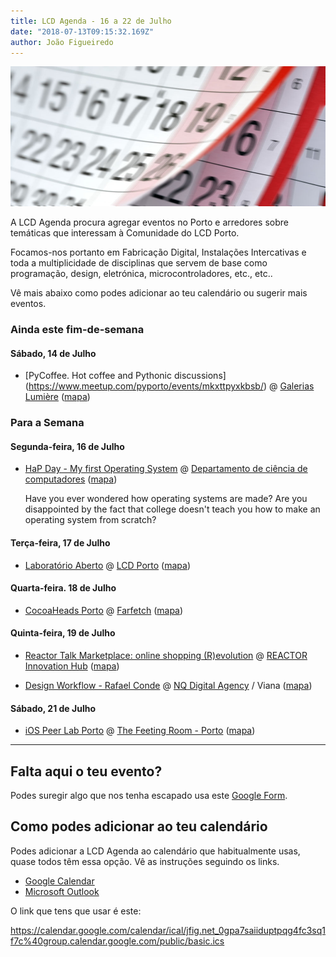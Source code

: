 ```yaml
---
title: LCD Agenda - 16 a 22 de Julho
date: "2018-07-13T09:15:32.169Z"
author: João Figueiredo
---
```


![Calendar](calendar.jpg)

A LCD Agenda procura agregar eventos no Porto e arredores sobre temáticas que interessam à Comunidade do LCD Porto.

Focamos-nos portanto em Fabricação Digital, Instalações Intercativas e toda a multiplicidade de disciplinas que servem de base como programação, design, eletrónica, microcontroladores, etc., etc..

Vê mais abaixo como podes adicionar ao teu calendário ou sugerir mais eventos.


### Ainda este fim-de-semana

#### Sábado, 14 de Julho

* [PyCoffee. Hot coffee and Pythonic discussions]
(https://www.meetup.com/pyporto/events/mkxttpyxkbsb/)
@ [Galerias Lumière](https://www.facebook.com/pg/galerias.lumiere)
([mapa](https://goo.gl/maps/hjwprBsL8Q12))


### Para a Semana

#### Segunda-feira, 16 de Julho

* [HaP Day - My first Operating System](https://hackersatporto.com/days/build-os/)
@ [Departamento de ciência de computadores](http://www2.dcc.fc.up.pt/)
([mapa](https://goo.gl/maps/v4yW1R1oXaq))

    Have you ever wondered how operating systems are made? Are you disappointed by the fact that college doesn't teach you how to make an operating system from scratch?

#### Terça-feira, 17 de Julho

* [Laboratório Aberto](https://www.lcdporto.org/atividades/laboratorio-aberto)
@ [LCD Porto](https://lcdporto.org/)
([mapa](https://goo.gl/maps/A65zj4ZXTrp))

#### Quarta-feira. 18 de Julho

* [CocoaHeads Porto](https://www.meetup.com/CocoaHeads-Porto/events/252596726/)
@ [Farfetch](https://www.farfetch.com/pt/careers#10003)
([mapa](https://goo.gl/maps/sVqrgbSqpsH2))

#### Quinta-feira, 19 de Julho

* [Reactor Talk Marketplace: online shopping (R)evolution](https://www.eventbrite.com/e/reactor-talk-marketplace-online-shopping-revolution-tickets-47714871465)
@ [REACTOR Innovation Hub](https://reactorhub.io/)
([mapa](https://goo.gl/maps/jHDyounA2Ds))

* [Design Workflow - Rafael Conde](https://www.meetup.com/VianaTechMeetups/events/251895163/)
@ [NQ Digital Agency](https://www.nqda.pt/) / Viana
([mapa](https://goo.gl/maps/VWRmXnuSkj12))

#### Sábado, 21 de Julho

* [iOS Peer Lab Porto](https://www.meetup.com/iOS-Peer-Lab-Porto/events/252191628/)
@ [The Feeting Room - Porto](https://www.thefeetingroom.com/pages/flagship-store)
([mapa](https://goo.gl/maps/HxwkF56HQS72))

---

## Falta aqui o teu evento?

Podes suregir algo que nos tenha escapado usa este [Google Form](https://docs.google.com/forms/d/e/1FAIpQLSd_lOqzaRXBpCmAbJ9ODMuWPgkLzaN4xABgRX6HXPpDSDUB7Q/viewform?usp=sf_link).

## Como podes adicionar ao teu calendário

Podes adicionar a LCD Agenda ao calendário que habitualmente usas, quase todos têm essa opção. Vê as instruções seguindo os links.

* [Google Calendar](https://support.google.com/calendar/answer/37100?co=GENIE.Platform%3DDesktop&hl=en)
* [Microsoft Outlook](https://support.office.com/en-us/article/Import-or-subscribe-to-a-calendar-in-Outlook-com-cff1429c-5af6-41ec-a5b4-74f2c278e98c)

O link que tens que usar é este:

https://calendar.google.com/calendar/ical/jfig.net_0gpa7saiiduptpqg4fc3sq1f7c%40group.calendar.google.com/public/basic.ics
